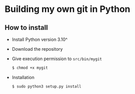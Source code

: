 # Building my own git in Python

## How to install

- Install Python version 3.10^
- Download the repository
- Give execution permission to `src/bin/mygit`

    ```bash
    $ chmod +x mygit
    ```

- Installation

  ```bash
  $ sudo python3 setup.py install
  ```
